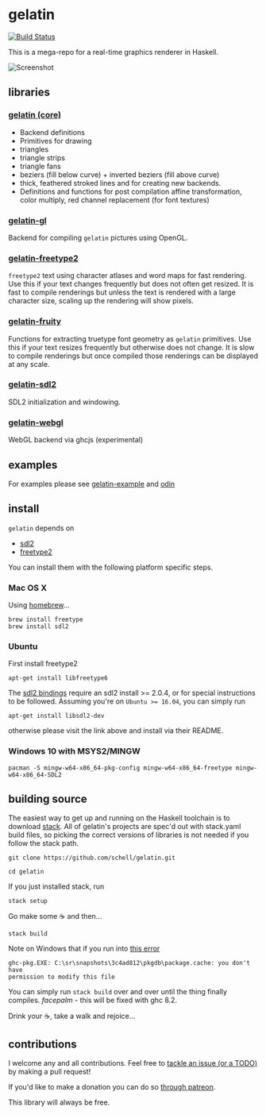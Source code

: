 gelatin
=======
[![Build Status](https://travis-ci.org/schell/gelatin.svg?branch=master)](https://travis-ci.org/schell/gelatin)

This is a mega-repo for a real-time graphics renderer in Haskell.

![Screenshot](screenshot.png)


libraries
---------

### [gelatin (core)](https://github.com/schell/gelatin/tree/master/gelatin)
* Backend definitions
* Primitives for drawing
 * triangles
 * triangle strips
 * triangle fans
 * beziers (fill below curve) + inverted beziers (fill above curve)
 * thick, feathered stroked lines and for creating new backends.
* Definitions and functions for post compilation affine transformation,
  color multiply, red channel replacement (for font textures)

### [gelatin-gl](https://github.com/schell/gelatin/tree/master/gelatin-gl)
Backend for compiling `gelatin` pictures using OpenGL.

### [gelatin-freetype2](https://github.com/schell/gelatin/tree/master/gelatin-freetype2)
`freetype2` text using character atlases and word maps for fast rendering. Use
this if your text changes frequently but does not often get resized. It is fast to
compile renderings but unless the text is rendered with a large character size, scaling up
the rendering will show pixels.

### [gelatin-fruity](https://github.com/schell/gelatin/tree/master/gelatin-fruity)
Functions for extracting truetype font geometry as `gelatin` primitives. Use this
if your text resizes frequently but otherwise does not change. It is slow to compile
renderings but once compiled those renderings can be displayed at any scale.

### [gelatin-sdl2](https://github.com/schell/gelatin/tree/master/gelatin-sdl2)
SDL2 initialization and windowing.

### [gelatin-webgl](https://github.com/schell/gelatin/tree/master/gelatin-webgl)
WebGL backend via ghcjs (experimental)


examples
--------
For examples please see
[gelatin-example](https://github.com/schell/gelatin/tree/master/gelatin-example)
and
[odin](https://github.com/schell/odin)


install
-------
`gelatin` depends on

* [sdl2](http://libsdl.org)
* [freetype2](https://www.freetype.org/index.html)

You can install them with the following platform specific steps.

### Mac OS X

Using [homebrew](https://brew.sh/)...

    brew install freetype
    brew install sdl2

### Ubuntu
First install freetype2

    apt-get install libfreetype6

The [sdl2 bindings](https://github.com/haskell-game/sdl2) require an sdl2
install >= 2.0.4, or for special instructions to be followed. Assuming you're
on `Ubuntu >= 16.04`, you can simply run

    apt-get install libsdl2-dev

otherwise please visit the link above and install via their README.

### Windows 10 with MSYS2/MINGW

    pacman -S mingw-w64-x86_64-pkg-config mingw-w64-x86_64-freetype mingw-w64-x86_64-SDL2


building source
---------------
The easiest way to get up and running on the Haskell toolchain is to download
[stack](https://docs.haskellstack.org/en/stable/README/). All of gelatin's projects
are spec'd out with stack.yaml build files, so picking the correct versions of
libraries is not needed if you follow the stack path.

    git clone https://github.com/schell/gelatin.git

    cd gelatin

If you just installed stack, run

    stack setup

Go make some ☕ and then...

    stack build

Note on Windows that if you run into [this error](https://github.com/commercialhaskell/stack/issues/3492)

    ghc-pkg.EXE: C:\sr\snapshots\3c4ad812\pkgdb\package.cache: you don't have
    permission to modify this file

You can simply run `stack build` over and over until the thing finally compiles.
_facepalm_ - this will be fixed with ghc 8.2.

Drink your ☕, take a walk and rejoice...


contributions
-------------
I welcome any and all contributions. Feel free to [tackle an issue (or a TODO)](https://github.com/schell/gelatin/issues) by making a pull request!

If you'd like to make a donation you can do so [through patreon](https://www.patreon.com/schell).

This library will always be free.

